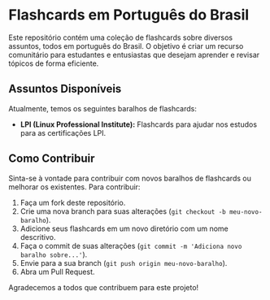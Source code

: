 # Flashcards em Português do Brasil

Este repositório contém uma coleção de flashcards sobre diversos assuntos, todos em português do Brasil. O objetivo é criar um recurso comunitário para estudantes e entusiastas que desejam aprender e revisar tópicos de forma eficiente.

## Assuntos Disponíveis

Atualmente, temos os seguintes baralhos de flashcards:

*   **LPI (Linux Professional Institute):** Flashcards para ajudar nos estudos para as certificações LPI.

## Como Contribuir

Sinta-se à vontade para contribuir com novos baralhos de flashcards ou melhorar os existentes. Para contribuir:

1.  Faça um fork deste repositório.
2.  Crie uma nova branch para suas alterações (`git checkout -b meu-novo-baralho`).
3.  Adicione seus flashcards em um novo diretório com um nome descritivo.
4.  Faça o commit de suas alterações (`git commit -m 'Adiciona novo baralho sobre...'`).
5.  Envie para a sua branch (`git push origin meu-novo-baralho`).
6.  Abra um Pull Request.

Agradecemos a todos que contribuem para este projeto!
